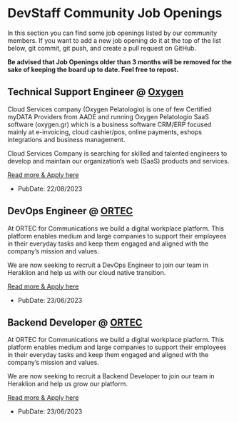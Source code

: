 # DevStaff Community Job Openings

In this section you can find some job openings listed by our community members.
If you want to add a new job opening do it at the top of the list below, git
commit, git push, and create a pull request on GitHub.

__Be advised that Job Openings older than 3 months will be removed for the sake
of keeping the board up to date. Feel free to repost.__

## Technical Support Engineer @ [Oxygen](https://www.pelatologio.gr)

Cloud Services company (Oxygen Pelatologio) is one of few Certified myDATA Providers from AADE and running Oxygen Pelatologio SaaS software (oxygen.gr) which is a business software CRM/ERP focused mainly at e-invoicing, cloud cashier/pos, online payments, eshops integrations and business management.

Cloud Services Company is searching for skilled and talented engineers to develop and maintain our organization’s web (SaaS) products and services.

[Read more & Apply here](https://www.pelatologio.gr/doc.php?category=job_ads&did=258&sub1=4&sub2=56&lang=1)

* PubDate: 22/08/2023

## DevOps Engineer @ [ORTEC](https://ortec.com)

At ORTEC for Communications we build a digital workplace platform. This platform enables medium and large companies to support their employees in their everyday tasks and keep them engaged and aligned with the company’s mission and values.

We are now seeking to recruit a DevOps Engineer to join our team in Heraklion and help us with our cloud native transition.

[Read more & Apply here](https://careers.ortec.com/job/devops-engineer-o4c-2)

* PubDate: 23/06/2023

## Backend Developer @ [ORTEC](https://ortec.com)

At ORTEC for Communications we build a digital workplace platform. This platform enables medium and large companies to support their employees in their everyday tasks and keep them engaged and aligned with the company’s mission and values.

We are now seeking to recruit a Backend Developer to join our team in Heraklion and help us grow our platform. 

[Read more & Apply here](https://careers.ortec.com/job/back-end-developer-newhealth)

* PubDate: 23/06/2023

